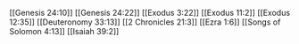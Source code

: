 [[Genesis 24:10]]
[[Genesis 24:22]]
[[Exodus 3:22]]
[[Exodus 11:2]]
[[Exodus 12:35]]
[[Deuteronomy 33:13]]
[[2 Chronicles 21:3]]
[[Ezra 1:6]]
[[Songs of Solomon 4:13]]
[[Isaiah 39:2]]
